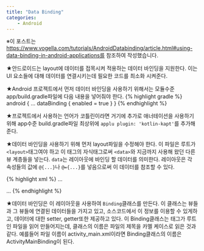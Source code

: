 ```yaml
---
title: "Data Binding"
categories:
    - Android
---
```

※이 포스트는 https://www.vogella.com/tutorials/AndroidDatabinding/article.html#using-data-binding-in-android-applications를 참조하여 작성했습니다.

★안드로이드는 layout에 데이터를 접목시켜 적용하는 데이터 바인딩을 지원한다. 이는 UI 요소들에 대해 데이터를 연결시키는데 필요한 코드를 최소화 시켜준다.

★Android 프로젝트에서 먼저 데이터 바인딩을 사용하기 위해서는 모듈수준 app/build.gradle파일에 다음 내용을 넣어줘야 한다.
{% highlight gradle %}
android {
    ...
    dataBinding {
        enabled = true
    }
}
{% endhighlight %}

★프로젝트에서 사용하는 언어가 코틀린이라면 거기에 추가로 애너테이션을 사용하기 위해 app수준 build.gradle파일 최상위에 `applu plugin: 'kotlin-kapt'`를 추가해 준다.

★데이터 바인딩을 사용하기 위해 먼저 layout파일을 수정해야 한다. 이 파일은 루트가 `<layout>`태그여야 하고 이 태그의 자식태그로써 `<data>`와 지금까지 사용해 왔던 다른 뷰 계층들을 넣는다. `data`는 레이아웃에 바인딩 할 데이터를 의미한다. 레이아웃은 각 속성들의 값에 `@{...}`나 `@={...}`를 넣음으로써 이 데이터를 참조할 수 있다.

{% highlight xml %}
<layout>
    ...
   <data>
       <variable name="temp" type="클래스명"/> 
   </data>

   <LinearLayout>
       ...
       <TextView
        ...
        android:text="@{temp.location}"/>
       <TextView
        ...
        android:text="@{temp.celsius}"/>
   </LinearLayout>
</layout>
{% endhighlight %}

★데이터 바인딩은 이 레이아웃을 사용하여 `Binding`클래스를 만든다. 이 클래스는 뷰들과 그 뷰들에 연결된 데이터들을 가지고 있고, 소스코드에서 이 정보를 이용할 수 있게하고, 데이터에 대한 setter, getter또한 제공하고 있다. 이 Binding클래스는 <layout>태그가 루트인 파일을 읽어 만들어지는데, 클래스의 이름은 파일의 제목을 카멜 케이스로 읽은 것과 같다. 예를들어 파일 이름이 activity_main.xml이라면 Binding클래스의 이름은 ActivityMainBinding이 된다.